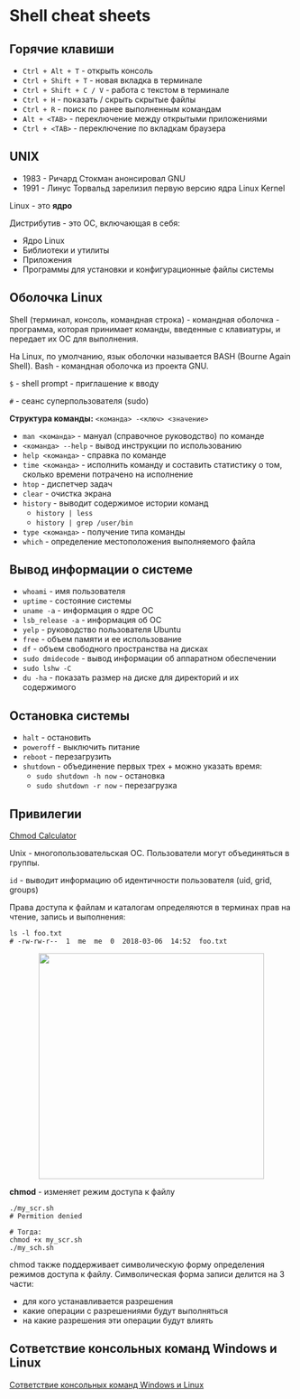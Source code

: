 # Shell cheat sheets

## Горячие клавиши
* ```Ctrl + Alt + T``` - открыть консоль
* ```Ctrl + Shift + T``` - новая вкладка в терминале
* ```Ctrl + Shift + C / V``` - работа с текстом в терминале
* ```Ctrl + H``` - показать / скрыть скрытые файлы
* ```Ctrl + R``` - поиск по ранее выполненным командам
* ```Alt + <TAB>``` - переключение между открытыми приложениями
* ```Ctrl + <TAB>``` - переключение по вкладкам браузера

## UNIX
* 1983 - Ричард Стокман анонсировал GNU
* 1991 - Линус Торвальд зарелизил первую версию ядра Linux Kernel

Linux - это **ядро**

Дистрибутив - это ОС, включающая в себя:
* Ядро Linux
* Библиотеки и утилиты
* Приложения
* Программы для установки и конфигурационные файлы системы

## Оболочка Linux
Shell (терминал, консоль, командная строка) - командная оболочка - программа, которая принимает команды, введенные с клавиатуры, и передает их ОС для выполнения.

На Linux, по умолчанию, язык оболочки называется BASH (Bourne Again Shell).
Bash - командная оболочка из проекта GNU.

```$``` - shell prompt - приглашение к вводу

```#``` - сеанс суперпользователя (sudo)

**Структура команды:** ```<команда> -<ключ> <значение>```

* ```man <команда>``` - мануал (справочное руководство) по команде
* ```<команда> --help``` - вывод инструкции по использованию
* ```help <команда>``` - справка по команде
* ```time <команда>``` - исполнить команду и составить статистику о том, сколько времени потрачено на исполнение
* ```htop``` - диспетчер задач
* ```clear``` - очистка экрана
* ```history``` - выводит содержимое истории команд
  * ```history | less```
  * ```history | grep /user/bin```
* ```type <команда>``` - получение типа команды
* ```which``` - определение местоположения выполняемого файла

## Вывод информации о системе
* ```whoami``` - имя пользователя
* ```uptime``` - состояние системы
* ```uname -a``` - информация о ядре ОС
* ```lsb_release -a``` - информация об ОС
* ```yelp``` - руководство пользователя Ubuntu
* ```free``` - объем памяти и ее использование
* ```df``` - объем свободного пространства на дисках
* ```sudo dmidecode``` - вывод информации об аппаратном обеспечении
* ```sudo lshw -C```
* ```du -ha``` - показать размер на диске для директорий и их содержимого

## Остановка системы
* ```halt``` - остановить
* ```poweroff``` - выключить питание
* ```reboot``` - перезагрузить
* ```shutdown``` - объединение первых трех + можно указать время:
  * ```sudo shutdown -h now``` - остановка
  * ```sudo shutdown -r now``` - перезагрузка

## Привилегии
[Chmod Calculator](https://chmodcommand.com/)

Unix - многопользовательская ОС. Пользователи могут объединяться в группы.

```id``` - выводит информацию об идентичности пользователя (uid, grid, groups)

Права доступа к файлам и каталогам определяются в терминах прав на чтение, запись и выполнения:
```
ls -l foo.txt
# -rw-rw-r--  1  me  me  0  2018-03-06  14:52  foo.txt
```

<p align="center">
  <img width="400" src="pictures/chmod.png"/>
</p>

**chmod** - изменяет режим доступа к файлу

```
./my_scr.sh
# Permition denied

# Тогда:
chmod +x my_scr.sh
./my_sch.sh 
```

chmod также поддерживает символическую форму определения режимов доступа к файлу. Символическая форма записи делится на 3 части:
* для кого устанавливается разрешения
* какие операции с разрешениями будут выполняться
* на какие разрешения эти операции будут влиять

## Сответствие консольных команд Windows и Linux

[Сответствие консольных команд Windows и Linux](https://white55.ru/cmd-sh.html)
